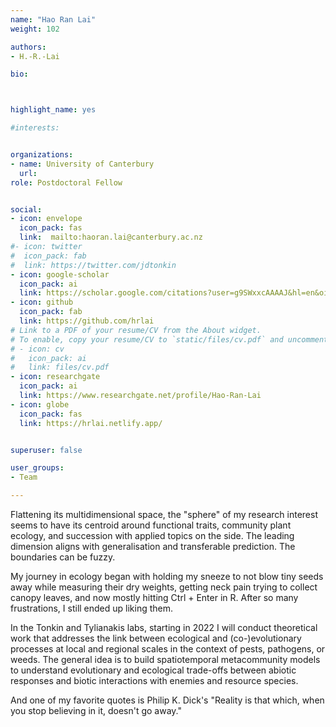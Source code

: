 ```yaml
---
name: "Hao Ran Lai"
weight: 102

authors: 
- H.-R.-Lai

bio: 



highlight_name: yes

#interests:


organizations:
- name: University of Canterbury
  url: 
role: Postdoctoral Fellow


social:
- icon: envelope
  icon_pack: fas
  link:  mailto:haoran.lai@canterbury.ac.nz 
#- icon: twitter
#  icon_pack: fab
#  link: https://twitter.com/jdtonkin
- icon: google-scholar
  icon_pack: ai
  link: https://scholar.google.com/citations?user=g9SWxxcAAAAJ&hl=en&oi=ao
- icon: github
  icon_pack: fab
  link: https://github.com/hrlai
# Link to a PDF of your resume/CV from the About widget.
# To enable, copy your resume/CV to `static/files/cv.pdf` and uncomment the lines below.  
# - icon: cv
#   icon_pack: ai
#   link: files/cv.pdf
- icon: researchgate
  icon_pack: ai
  link: https://www.researchgate.net/profile/Hao-Ran-Lai
- icon: globe
  icon_pack: fas
  link: https://hrlai.netlify.app/


superuser: false

user_groups:
- Team

---
```

 

Flattening its multidimensional space, the "sphere" of my research interest seems to have its centroid around functional traits, community plant ecology, and succession with applied topics on the side. The leading dimension aligns with generalisation and transferable prediction. The boundaries can be fuzzy.  

My journey in ecology began with holding my sneeze to not blow tiny seeds away while measuring their dry weights, getting neck pain trying to collect canopy leaves, and now mostly hitting Ctrl + Enter in R. After so many frustrations, I still ended up liking them.  

In the Tonkin and Tylianakis labs, starting in 2022 I will conduct theoretical work that addresses the link between ecological and (co-)evolutionary processes at local and regional scales in the context of pests, pathogens, or weeds. The general idea is to build spatiotemporal metacommunity models to understand evolutionary and ecological trade-offs between abiotic responses and biotic interactions with enemies and resource species.  

And one of my favorite quotes is Philip K. Dick's "Reality is that which, when you stop believing in it, doesn't go away."

  
